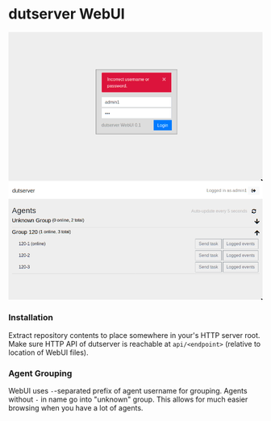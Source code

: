 # dutserver WebUI

![Login Window Screenshot](_screenshots/login.png)
![Dashboard Screenshot](_screenshots/dashboard.png)

### Installation

Extract repository contents to place somewhere in your's HTTP server root.
Make sure HTTP API of dutserver is reachable at `api/<endpoint>` (relative
to location of WebUI files).

### Agent Grouping

WebUI uses `-`-separated prefix of agent username for grouping. Agents without `-` in name go into
"unknown" group. This allows for much easier browsing when you have a lot of agents.
